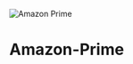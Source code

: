 ![Amazon Prime](https://github.com/emanashraf152/Amazon-Prime/assets/73170810/4dbd31b2-bead-4476-953f-f6afb8df8f07)
# Amazon-Prime
